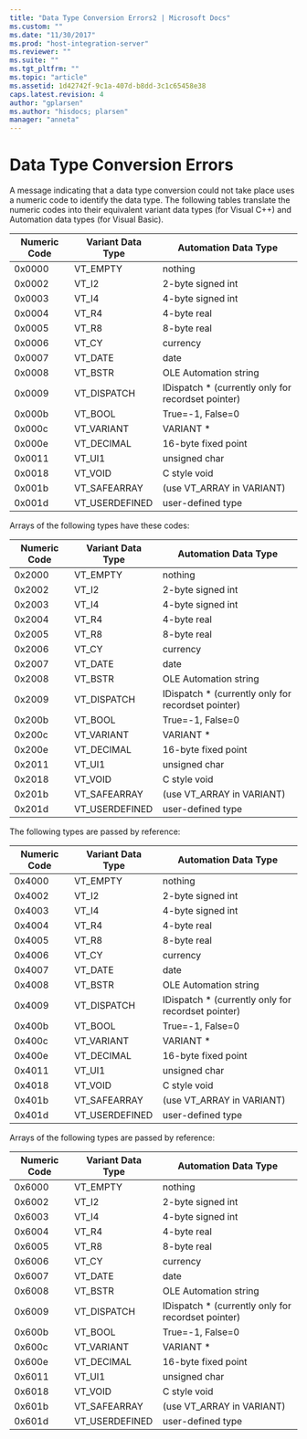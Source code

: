 ```yaml
---
title: "Data Type Conversion Errors2 | Microsoft Docs"
ms.custom: ""
ms.date: "11/30/2017"
ms.prod: "host-integration-server"
ms.reviewer: ""
ms.suite: ""
ms.tgt_pltfrm: ""
ms.topic: "article"
ms.assetid: 1d42742f-9c1a-407d-b8dd-3c1c65458e38
caps.latest.revision: 4
author: "gplarsen"
ms.author: "hisdocs; plarsen"
manager: "anneta"
---
```

# Data Type Conversion Errors
A message indicating that a data type conversion could not take place uses a numeric code to identify the data type. The following tables translate the numeric codes into their equivalent variant data types (for Visual C++) and Automation data types (for Visual Basic).  

|Numeric Code|Variant Data Type|Automation Data Type|  
|------------------|-----------------------|--------------------------|  
|0x0000|VT_EMPTY|nothing|  
|0x0002|VT_I2|2-byte signed int|  
|0x0003|VT_I4|4-byte signed int|  
|0x0004|VT_R4|4-byte real|  
|0x0005|VT_R8|8-byte real|  
|0x0006|VT_CY|currency|  
|0x0007|VT_DATE|date|  
|0x0008|VT_BSTR|OLE Automation string|  
|0x0009|VT_DISPATCH|IDispatch * (currently only for recordset pointer)|  
|0x000b|VT_BOOL|True=-1, False=0|  
|0x000c|VT_VARIANT|VARIANT *|  
|0x000e|VT_DECIMAL|16-byte fixed point|  
|0x0011|VT_UI1|unsigned char|  
|0x0018|VT_VOID|C style void|  
|0x001b|VT_SAFEARRAY|(use VT_ARRAY in VARIANT)|  
|0x001d|VT_USERDEFINED|user-defined type|  

 Arrays of the following types have these codes:  

|Numeric Code|Variant Data Type|Automation Data Type|  
|------------------|-----------------------|--------------------------|  
|0x2000|VT_EMPTY|nothing|  
|0x2002|VT_I2|2-byte signed int|  
|0x2003|VT_I4|4-byte signed int|  
|0x2004|VT_R4|4-byte real|  
|0x2005|VT_R8|8-byte real|  
|0x2006|VT_CY|currency|  
|0x2007|VT_DATE|date|  
|0x2008|VT_BSTR|OLE Automation string|  
|0x2009|VT_DISPATCH|IDispatch * (currently only for recordset pointer)|  
|0x200b|VT_BOOL|True=-1, False=0|  
|0x200c|VT_VARIANT|VARIANT *|  
|0x200e|VT_DECIMAL|16-byte fixed point|  
|0x2011|VT_UI1|unsigned char|  
|0x2018|VT_VOID|C style void|  
|0x201b|VT_SAFEARRAY|(use VT_ARRAY in VARIANT)|  
|0x201d|VT_USERDEFINED|user-defined type|  

 The following types are passed by reference:  

|Numeric Code|Variant Data Type|Automation Data Type|  
|------------------|-----------------------|--------------------------|  
|0x4000|VT_EMPTY|nothing|  
|0x4002|VT_I2|2-byte signed int|  
|0x4003|VT_I4|4-byte signed int|  
|0x4004|VT_R4|4-byte real|  
|0x4005|VT_R8|8-byte real|  
|0x4006|VT_CY|currency|  
|0x4007|VT_DATE|date|  
|0x4008|VT_BSTR|OLE Automation string|  
|0x4009|VT_DISPATCH|IDispatch * (currently only for recordset pointer)|  
|0x400b|VT_BOOL|True=-1, False=0|  
|0x400c|VT_VARIANT|VARIANT *|  
|0x400e|VT_DECIMAL|16-byte fixed point|  
|0x4011|VT_UI1|unsigned char|  
|0x4018|VT_VOID|C style void|  
|0x401b|VT_SAFEARRAY|(use VT_ARRAY in VARIANT)|  
|0x401d|VT_USERDEFINED|user-defined type|  

 Arrays of the following types are passed by reference:  


| Numeric Code | Variant Data Type |                Automation Data Type                |
|--------------|-------------------|----------------------------------------------------|
|    0x6000    |     VT_EMPTY      |                      nothing                       |
|    0x6002    |       VT_I2       |                 2-byte signed int                  |
|    0x6003    |       VT_I4       |                 4-byte signed int                  |
|    0x6004    |       VT_R4       |                    4-byte real                     |
|    0x6005    |       VT_R8       |                    8-byte real                     |
|    0x6006    |       VT_CY       |                      currency                      |
|    0x6007    |      VT_DATE      |                        date                        |
|    0x6008    |      VT_BSTR      |               OLE Automation string                |
|    0x6009    |    VT_DISPATCH    | IDispatch * (currently only for recordset pointer) |
|    0x600b    |      VT_BOOL      |                  True=-1, False=0                  |
|    0x600c    |    VT_VARIANT     |                     VARIANT *                      |
|    0x600e    |    VT_DECIMAL     |                16-byte fixed point                 |
|    0x6011    |      VT_UI1       |                   unsigned char                    |
|    0x6018    |      VT_VOID      |                    C style void                    |
|    0x601b    |   VT_SAFEARRAY    |             (use VT_ARRAY in VARIANT)              |
|    0x601d    |  VT_USERDEFINED   |                 user-defined type                  |

